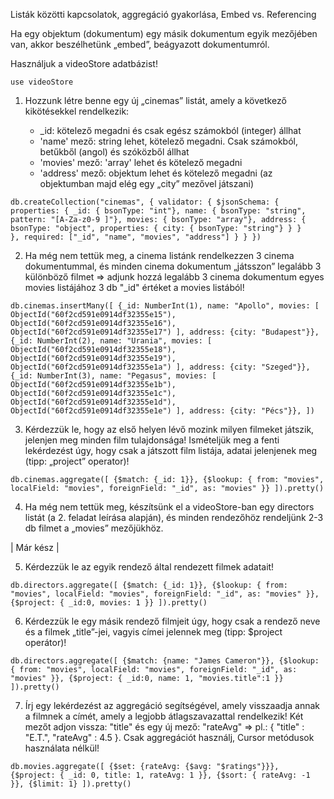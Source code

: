 Listák közötti kapcsolatok, aggregáció gyakorlása, Embed vs. Referencing

Ha egy objektum (dokumentum) egy másik dokumentum egyik mezőjében van, akkor beszélhetünk „embed”, beágyazott dokumentumról.

Használjuk a videoStore adatbázist!

`use videoStore`

1. Hozzunk létre benne egy új „cinemas” listát, amely a következő kikötésekkel rendelkezik:

    - _id: kötelező megadni és csak egész számokból (integer) állhat
    - 'name' mező: string lehet, kötelező megadni. Csak számokból, betűkből (angol) és szóközből állhat
    - 'movies' mező: 'array' lehet és kötelező megadni
    - 'address' mező: objektum lehet és kötelező megadni (az objektumban majd elég egy „city” mezővel játszani)

`db.createCollection("cinemas", {
  validator: {
    $jsonSchema: {      
      properties: {
        _id: { bsonType: "int"},
        name: { bsonType: "string", pattern: "[A-Za-z0-9 ]"},
        movies: { bsonType: "array"},
        address: {
            bsonType: "object",
            properties: {
                city: { bsonType: "string"}
            }
        }        
      },
      required: ["_id", "name", "movies", "address"]
    }
  }
})`

2. Ha még nem tettük meg, a cinema listánk rendelkezzen 3 cinema dokumentummal, és minden cinema dokumentum „játsszon” legalább 3 különböző filmet => adjunk hozzá legalább 3 cinema dokumentum egyes movies listájához 3 db "_id" értéket a movies listából!

`db.cinemas.insertMany([
    {_id: NumberInt(1), name: "Apollo", movies: [
        ObjectId("60f2cd591e0914df32355e15"),
        ObjectId("60f2cd591e0914df32355e16"),
        ObjectId("60f2cd591e0914df32355e17")
    ],
    address: {city: "Budapest"}},
    {_id: NumberInt(2), name: "Urania", movies: [
        ObjectId("60f2cd591e0914df32355e18"),
        ObjectId("60f2cd591e0914df32355e19"),
        ObjectId("60f2cd591e0914df32355e1a")
    ],
    address: {city: "Szeged"}},
    {_id: NumberInt(3), name: "Pegasus", movies: [
        ObjectId("60f2cd591e0914df32355e1b"),
        ObjectId("60f2cd591e0914df32355e1c"),
        ObjectId("60f2cd591e0914df32355e1d"),
        ObjectId("60f2cd591e0914df32355e1e")
    ],
    address: {city: "Pécs"}},
])`

3. Kérdezzük le, hogy az első helyen lévő mozink milyen filmeket játszik, jelenjen meg minden film tulajdonsága!
    Ismételjük meg a fenti lekérdezést úgy, hogy csak a játszott film listája, adatai jelenjenek meg (tipp: „project” operator)!

`db.cinemas.aggregate([
    {$match: {_id: 1}},
    {$lookup: {
        from: "movies",
        localField: "movies",
        foreignField: "_id",
        as: "movies"
    }}
]).pretty()`

4. Ha még nem tettük meg, készítsünk el a videoStore-ban egy directors listát (a 2. feladat leírása alapján), és minden rendezőhöz rendeljünk 2-3 db filmet a „movies” mezőjükhöz.

| Már kész |

5. Kérdezzük le az egyik rendező által rendezett filmek adatait!

`db.directors.aggregate([
    {$match: {_id: 1}},
    {$lookup: {
        from: "movies",
        localField: "movies",
        foreignField: "_id",
        as: "movies"
    }},
    {$project: {
        _id:0,
        movies: 1
    }}
]).pretty()`

6. Kérdezzük le egy másik rendező filmjeit úgy, hogy csak a rendező neve és a filmek „title”-jei, vagyis címei jelennek meg (tipp: $project operátor)!

`db.directors.aggregate([
    {$match: {name: "James Cameron"}},
    {$lookup: {
        from: "movies",
        localField: "movies",
        foreignField: "_id",
        as: "movies"
    }},
    {$project: {
        _id:0,
        name: 1,
        "movies.title":1
    }}
]).pretty()`

7. Írj egy lekérdezést az aggregáció segítségével, amely visszaadja annak a filmnek a címét, amely a legjobb átlagszavazattal rendelkezik! Két mezőt adjon vissza: "title" és egy új mező: "rateAvg" => pl.: { "title" : "E.T.", "rateAvg" : 4.5 }. Csak aggregációt használj, Cursor metódusok használata nélkül!

`db.movies.aggregate([
    {$set: {rateAvg: {$avg: "$ratings"}}},
    {$project: {
        _id: 0,
        title: 1,
        rateAvg: 1
    }},
    {$sort: {
        rateAvg: -1
    }},
    {$limit: 1}
]).pretty()`
